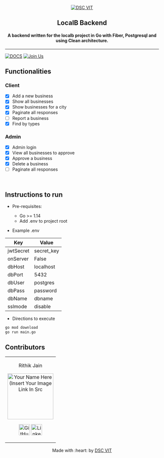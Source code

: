 <p align="center">
<a href="https://dscvit.com">
	<img src="https://user-images.githubusercontent.com/30529572/92081025-fabe6f00-edb1-11ea-9169-4a8a61a5dd45.png" alt="DSC VIT"/>
</a>
	<h2 align="center"> LocalB Backend </h2>
	<h4 align="center"> A backend written for the localb project in Go with Fiber, Postgresql and using Clean architecture. </h4>
</p>

---
[![DOCS](https://img.shields.io/badge/Documentation-see%20docs-green?style=flat-square&logo=appveyor)](INSERT_LINK_FOR_DOCS_HERE) 
[![Join Us](https://img.shields.io/badge/Join%20Us-Developer%20Student%20Clubs-red)](https://dsc.community.dev/vellore-institute-of-technology/)

## Functionalities

### Client
- [x] Add a new business
- [x] Show all businesses
- [x] Show businesses for a city
- [x] Paginate all responses
- [ ] Report a business
- [x] Find by types

### Admin
- [x] Admin login
- [x] View all businesses to approve
- [x] Approve a business
- [x] Delete a business
- [ ] Paginate all responses

<br>


## Instructions to run

* Pre-requisites:
	-  Go >= 1.14
	-  Add .env to project root

* Example .env
 
| Key | Value |
|-----|-------|
| jwtSecret | secret_key |
| onServer | False |
| dbHost | localhost |
| dbPort | 5432 |
| dbUser | postgres |
| dbPass | password |
| dbName | dbname |
| sslmode | disable |

* Directions to execute

```bash
go mod download
go run main.go
```

## Contributors

<table>
<tr align="center">


<td>

Rithik Jain

<p align="center">
<img src = "https://avatars2.githubusercontent.com/u/12408595?s=460&u=8c49665f477bda73c00473dd3f5131156a5ecc31&v=4" width="150" height="150" alt="Your Name Here (Insert Your Image Link In Src">
</p>
<p align="center">
<a href = "https://github.com/rithikjain"><img src = "http://www.iconninja.com/files/241/825/211/round-collaboration-social-github-code-circle-network-icon.svg" width="36" height = "36" alt="GitHub"/></a>
<a href = "https://www.linkedin.com/in/rithik-jain-710b3a199/">
<img src = "http://www.iconninja.com/files/863/607/751/network-linkedin-social-connection-circular-circle-media-icon.svg" width="36" height="36" alt="LinkedIn"/>
</a>
</p>
</td>

</tr>
  </table>

<p align="center">
	Made with :heart: by <a href="https://dscvit.com">DSC VIT</a>
</p>

